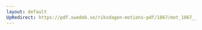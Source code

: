 ```yaml
---
layout: default
UpRedirect: https://pdf.swedeb.se/riksdagen-motions-pdf/1867/mot_1867__ak__00100/mot_1867__ak__00100_003.pdf
---
```

